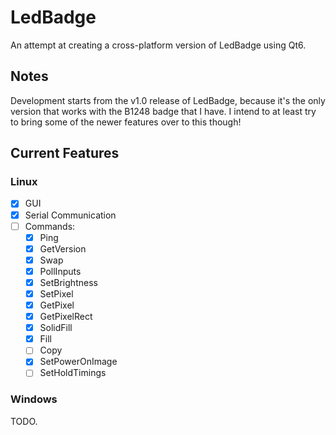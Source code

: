 # LedBadge
An attempt at creating a cross-platform version of LedBadge using Qt6.

## Notes
Development starts from the v1.0 release of LedBadge, because it's the only version that works with the B1248 badge that I have.
I intend to at least try to bring some of the newer features over to this though!

## Current Features
### Linux
 - [x] GUI
 - [x] Serial Communication
 - [ ] Commands:
    - [x] Ping
    - [x] GetVersion
    - [x] Swap
    - [x] PollInputs
    - [x] SetBrightness
    - [x] SetPixel
    - [x] GetPixel
    - [x] GetPixelRect
    - [x] SolidFill
    - [x] Fill
    - [ ] Copy
    - [x] SetPowerOnImage
    - [ ] SetHoldTimings

### Windows
TODO.